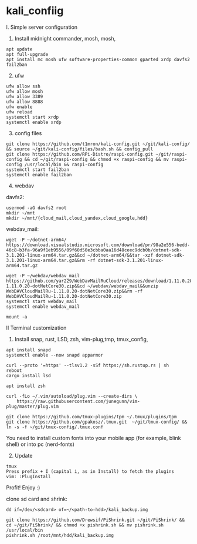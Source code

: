 # kali_confiig

I. Simple server configuration 

1. Install midnight commander, mosh, mosh, 
```
apt update
apt full-upgrade
apt install mc mosh ufw software-properties-common gparted xrdp davfs2 fail2ban
```
2. ufw
```
ufw allow ssh
ufw allow mosh
ufw allow 3389
ufw allow 8888
ufw enable
ufw reload
systemctl start xrdp
systemctl enable xrdp
```
3. config files
```
git clone https://github.com/t1mron/kali-config.git ~/git/kali-config/ && source ~/git/kali-config/files/bash.sh && config_pull
git clone https://github.com/RPi-Distro/raspi-config.git ~/git/raspi-config && cd ~/git/raspi-config && chmod +x raspi-config && mv raspi-config /usr/local/bin && raspi-config
systemctl start fail2ban
systemctl enable fail2ban
```

4. webdav

davfs2:
```
usermod -aG davfs2 root
mkdir ~/mnt
mkdir ~/mnt/{cloud_mail,cloud_yandex,cloud_google,hdd}
```
webdav_mail:
```
wget -P ~/dotnet-arm64/ https://download.visualstudio.microsoft.com/download/pr/98a2e556-bedd-46c8-b3fa-96a9f1eb9556/09f60d50e3cbba0aa16d48ceec9dcb0b/dotnet-sdk-3.1.201-linux-arm64.tar.gz&&cd ~/dotnet-arm64/&&tar -xzf dotnet-sdk-3.1.201-linux-arm64.tar.gz&&rm -rf dotnet-sdk-3.1.201-linux-arm64.tar.gz

wget -P ~/webdav/webdav_mail https://github.com/yar229/WebDavMailRuCloud/releases/download/1.11.0.20/WebDAVCloudMailRu-1.11.0.20-dotNetCore30.zip&&cd ~/webdav/webdav_mail&&unzip WebDAVCloudMailRu-1.11.0.20-dotNetCore30.zip&&rm -rf WebDAVCloudMailRu-1.11.0.20-dotNetCore30.zip
systemctl start webdav_mail
systemctl enable webdav_mail
```
```
mount -a
```

II Terminal customization

1. Install snap, rust, LSD, zsh, vim-plug,tmp, tmux_config, 
```
apt install snapd
systemctl enable --now snapd apparmor

curl --proto '=https' --tlsv1.2 -sSf https://sh.rustup.rs | sh
reboot
cargo install lsd

apt install zsh 

curl -fLo ~/.vim/autoload/plug.vim --create-dirs \
    https://raw.githubusercontent.com/junegunn/vim-plug/master/plug.vim

git clone https://github.com/tmux-plugins/tpm ~/.tmux/plugins/tpm
git clone https://github.com/gpakosz/.tmux.git  ~/git/tmux-config/ && ln -s -f ~/git/tmux-config/.tmux.conf
```
You need to install custom fonts into your mobile app (for example, blink shell) or into pc (nerd-fonts)<br/>

2. Update
```
tmux
Press prefix + I (capital i, as in Install) to fetch the plugins
vim: :PlugInstall
```
Profit! Enjoy :)

clone sd card and shrink:
```
dd if=/dev/<sdcard> of=~/<path-to-hdd>/kali_backup.img

git clone https://github.com/Drewsif/PiShrink.git ~/git/PiShrink/ && cd ~/git/PiShrink/ && chmod +x pishrink.sh && mv pishrink.sh /usr/local/bin
pishrink.sh /root/mnt/hdd/kali_backup.img
```




